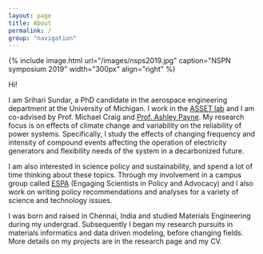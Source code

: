 ```yaml
---
layout: page
title: About
permalink: /
group: "navigation"
---
```


{% include image.html url="/images/nsps2019.jpg" caption="NSPN symposium 2019" width="300px" align="right" %}

Hi!

I am Srihari Sundar, a PhD candidate in the aerospace engineering department at the University of Michigan. I work in the [ASSET lab](https://www.assetlab.org) and I am co-advised by Prof. Michael Craig and [Prof. Ashley Payne](https://clasp.engin.umich.edu/people/ashley-payne/). My research focus is on effects of climate change and variability on the reliability of power systems. Specifically, I study the effects of changing frequency and intensity of compound events affecting the operation of electricity generators and flexibility needs of the system in a decarbonized future.

I am also interested in science policy and sustainability, and spend a lot of time thinking about these topics. Through my involvement in a campus group called [ESPA](https://sites.google.com/umich.edu/espa-umich) (Engaging Scientists in Policy and Advocacy) and I also work on writing policy recommendations and analyses for a variety of science and technology issues. 

I was born and raised in Chennai, India and studied Materials Engineering during my undergrad. Subsequently I began my research pursuits in materials informatics and data driven modeling, before changing fields. More details on my projects are in the research page and my CV.

